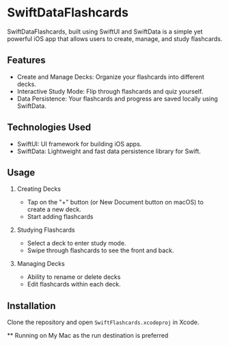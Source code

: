 # SwiftDataFlashcards

SwiftDataFlashcards, built using SwiftUI and SwiftData is a simple yet powerful iOS app that allows users to create, manage, and study flashcards.

## Features

- Create and Manage Decks: Organize your flashcards into different decks.
- Interactive Study Mode: Flip through flashcards and quiz yourself.
- Data Persistence: Your flashcards and progress are saved locally using SwiftData.

## Technologies Used

- SwiftUI: UI framework for building iOS apps.
- SwiftData: Lightweight and fast data persistence library for Swift.

## Usage

1. Creating Decks
   - Tap on the "+" button (or New Document button on macOS) to create a new deck.
   - Start adding flashcards

2. Studying Flashcards
   - Select a deck to enter study mode.
   - Swipe through flashcards to see the front and back.

3. Managing Decks
   - Ability to rename or delete decks
   - Edit flashcards within each deck.

## Installation

Clone the repository and open `SwiftFlashcards.xcodeproj` in Xcode.

** Running on My Mac as the run destination is preferred

